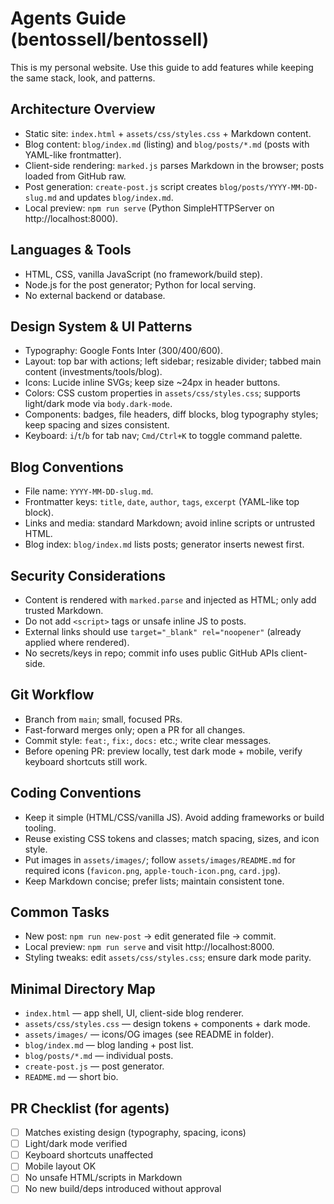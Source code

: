 # Agents Guide (bentossell/bentossell)

This is my personal website. Use this guide to add features while keeping the same stack, look, and patterns.

## Architecture Overview
- Static site: `index.html` + `assets/css/styles.css` + Markdown content.
- Blog content: `blog/index.md` (listing) and `blog/posts/*.md` (posts with YAML-like frontmatter).
- Client-side rendering: `marked.js` parses Markdown in the browser; posts loaded from GitHub raw.
- Post generation: `create-post.js` script creates `blog/posts/YYYY-MM-DD-slug.md` and updates `blog/index.md`.
- Local preview: `npm run serve` (Python SimpleHTTPServer on http://localhost:8000).

## Languages & Tools
- HTML, CSS, vanilla JavaScript (no framework/build step).
- Node.js for the post generator; Python for local serving.
- No external backend or database.

## Design System & UI Patterns
- Typography: Google Fonts Inter (300/400/600).
- Layout: top bar with actions; left sidebar; resizable divider; tabbed main content (investments/tools/blog).
- Icons: Lucide inline SVGs; keep size ~24px in header buttons.
- Colors: CSS custom properties in `assets/css/styles.css`; supports light/dark mode via `body.dark-mode`.
- Components: badges, file headers, diff blocks, blog typography styles; keep spacing and sizes consistent.
- Keyboard: `i`/`t`/`b` for tab nav; `Cmd/Ctrl+K` to toggle command palette.

## Blog Conventions
- File name: `YYYY-MM-DD-slug.md`.
- Frontmatter keys: `title`, `date`, `author`, `tags`, `excerpt` (YAML-like top block).
- Links and media: standard Markdown; avoid inline scripts or untrusted HTML.
- Blog index: `blog/index.md` lists posts; generator inserts newest first.

## Security Considerations
- Content is rendered with `marked.parse` and injected as HTML; only add trusted Markdown.
- Do not add `<script>` tags or unsafe inline JS to posts.
- External links should use `target="_blank" rel="noopener"` (already applied where rendered).
- No secrets/keys in repo; commit info uses public GitHub APIs client-side.

## Git Workflow
- Branch from `main`; small, focused PRs.
- Fast-forward merges only; open a PR for all changes.
- Commit style: `feat:`, `fix:`, `docs:` etc.; write clear messages.
- Before opening PR: preview locally, test dark mode + mobile, verify keyboard shortcuts still work.

## Coding Conventions
- Keep it simple (HTML/CSS/vanilla JS). Avoid adding frameworks or build tooling.
- Reuse existing CSS tokens and classes; match spacing, sizes, and icon style.
- Put images in `assets/images/`; follow `assets/images/README.md` for required icons (`favicon.png`, `apple-touch-icon.png`, `card.jpg`).
- Keep Markdown concise; prefer lists; maintain consistent tone.

## Common Tasks
- New post: `npm run new-post` → edit generated file → commit.
- Local preview: `npm run serve` and visit http://localhost:8000.
- Styling tweaks: edit `assets/css/styles.css`; ensure dark mode parity.

## Minimal Directory Map
- `index.html` — app shell, UI, client-side blog renderer.
- `assets/css/styles.css` — design tokens + components + dark mode.
- `assets/images/` — icons/OG images (see README in folder).
- `blog/index.md` — blog landing + post list.
- `blog/posts/*.md` — individual posts.
- `create-post.js` — post generator.
- `README.md` — short bio.

## PR Checklist (for agents)
- [ ] Matches existing design (typography, spacing, icons)
- [ ] Light/dark mode verified
- [ ] Keyboard shortcuts unaffected
- [ ] Mobile layout OK
- [ ] No unsafe HTML/scripts in Markdown
- [ ] No new build/deps introduced without approval
